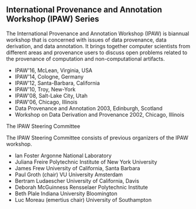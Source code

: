 ## International Provenance and Annotation Workshop (IPAW) Series

The International Provenance and Annotation Workshop (IPAW) is biannual workshop that is concerned with issues of data provenance, data derivation, and data annotation. It brings together computer scientists from different areas and provenance users to discuss open problems related to the provenance of computation and non-computational artifacts.

* IPAW'16, McLean, Virginia, USA
* IPAW'14, Cologne, Germany
* IPAW'12, Santa-Barbara, California
* IPAW'10, Troy, New-York
* IPAW'08, Salt-Lake City, Utah
* IPAW'06, Chicago, Illinois
* Data Provenance and Annotation 2003, Edinburgh, Scotland
* Workshop on Data Derivation and Provenance 2002, Chicago, Illinois
 

The IPAW Steering Committee

The IPAW Steering Committee consists of previous organizers of the IPAW workshop.

* Ian Foster	Argonne National Laboratory
* Juliana Freire	Polytechnic Institute of New York University
* James Frew	University of California, Santa Barbara
* Paul Groth (chair)	VU University Amsterdam
* Bertram Ludaescher	University of California, Davis
* Deborah McGuinness	Rensselaer Polytechnic Institute
* Beth Plale	Indiana University Bloomington
* Luc Moreau (emertius chair)	University of Southampton
